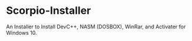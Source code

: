 # Scorpio-Installer
An Installer to Install DevC++, NASM (DOSBOX), WinRar, and Activater for Windows 10.
